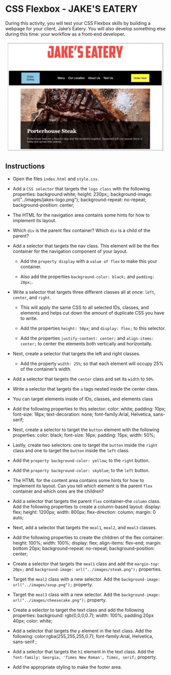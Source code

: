 # CSS Flexbox - JAKE'S EATERY

During this activity, you will test your CSS Flexbox skills by building a webpage for your client, Jake’s Eatery. You will also develop something else during this time: your workflow as a front-end developer.

  ![Jake's Eatery Solution](images/jake's-eatery-solution.png)

## Instructions

* Open the files `index.html` and `style.css`.

* Add a `CSS selector` that targets the `logo class` with the following properties:
    background:white;
    height: 230px;;
    background-image: url("../images/jakes-logo.png");
    background-repeat: no-repeat;
    background-position: center;


* The HTML for the navigation area contains some hints for how to implement its layout.

* Which `div` is the parent flex container? Which `div` is a child of the parent?


* Add a selector that targets the nav class. This element will be the flex container for the navigation component of your layout.

  * Add the `property display` with a `value of flex` to make this your container.

  * Also add the properties `background-color: black;` and `padding: 20px;`.

* Write a selector that targets three different classes all at once: `left`, `center`, and `right`.

  * This will apply the same CSS to all selected IDs, classes, and elements and helps cut down the amount of duplicate CSS you have to write.
  
  * Add the properties `height: 50px`; and `display: flex;` to this selector.
  
  * Add the properties `justify-content: center;` and `align-items: center;` to center the elements both vertically and horizontally.

* Next, create a selector that targets the left and right classes.

  * Add the property `width: 25%`; so that each element will occupy 25% of the container’s width.

* Add a selector that targets the `center` class and set its `width` to `50%`.

* Write a selector that targets the `a` tags nested inside the center class.

* You can target elements inside of IDs, classes, and elements class 

*  Add the following properties to this selector:
           color: white;
           padding: 10px;
           font-size: 18px;
           text-decoration: none;
           font-family:Arial, Helvetica, sans-serif;
  
 
* Next, create a selector to target the `button` element with the following properties:
        color: black;
        font-size: 16px;
        padding: 15px;
        width: 50%;

* Lastly, create two selectors: one to target the `button` inside the `right` class and one to target the `button` inside the `left` class.

* Add the `property background-color: yellow`; to the `right` button.

* Add the `property background-color: skyblue`; to the `left` button.

* The HTML for the content area contains some hints for how to implement its layout. Can you tell which element is the parent `flex` container and which ones are the children?
  

* Add a selector that targets the parent `flex` container–the `column` class. Add the following properties to create a column-based layout:
          display: flex; 
          height: 1200px;
          width: 800px;
          flex-direction: column;
          margin: 0 auto;
   

* Next, add a selector that targets the `meal1`, `meal2`, and `meal3` classes.

* Add the following properties to create the children of the flex container:
          height: 100%;
          width: 100%;
          display: flex;
          align-items: flex-end;
          margin: bottom 20px;
          background-repeat: no-repeat;
          background-position: center;
 
* Create a selector that targets the `meal1` class and add the `margin-top: 20px;` and `background-image: url("../images/steak.png");` properties.

* Target the `meal2` class with a new selector. Add the `background-image: url("../images/soup.png");` property.

* Target the `meal3` class with a new selector. Add the `background-image: url("../images/cheesecake.png");` property.

* Create a selector to target the text class and add the following properties:
         background: rgb(0,0,0,0.7);
         width: 100%;
         padding:20px 40px;
         color: white;

* Add a selector that targets the `p` element in the text class. Add the following:
         color:rgba(255,255,255,0.7);
         font-family:Arial, Helvetica, sans-serif ;

* Add a selector that targets the `h1` element in the text class. Add the `font-family: Georgia, 'Times New Roman', Times, serif;` property.

* Add the appropriate styling to make the footer area.



